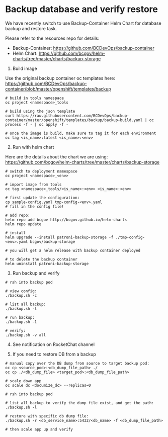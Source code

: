 # Backup database and verify restore

We have recently switch to use Backup-Container Helm Chart for database backup and restore task.

Please refer to the resources repo for details:
- Backup-Container: https://github.com/BCDevOps/backup-container
- Helm Chart: https://github.com/bcgov/helm-charts/tree/master/charts/backup-storage

1. Build image

Use the original backup container oc templates here: https://github.com/BCDevOps/backup-container/blob/master/openshift/templates/backup

```shell
# build in tools namespace
oc project <namespace>_tools

# build using the json template
curl https://raw.githubusercontent.com/BCDevOps/backup-container/master/openshift/templates/backup/backup-build.yaml | oc process -f - | oc apply -f -

# once the image is build, make sure to tag it for each environment
oc tag <is_name>:latest <is_name>:<env>
```

2. Run with helm chart

Here are the details about the chart we are using: https://github.com/bcgov/helm-charts/tree/master/charts/backup-storage

```shell
# switch to deployment namespace
oc project <namespace>_<env>

# import image from tools
oc tag <namespace>_tools/<is_name>:<env> <is_name>:<env>

# first update the configuration:
cp sample-config.yaml tmp-config-<env>.yaml
# fill in the config file!

# add repo:
helm repo add bcgov http://bcgov.github.io/helm-charts
helm repo update

# install
helm upgrade --install patroni-backup-storage -f ./tmp-config-<env>.yaml bcgov/backup-storage

# you will get a helm release with backup container deployed

# to delete the backup container
helm uninstall patroni-backup-storage
```

3. Run backup and verify

```shell
# rsh into backup pod

# view config:
./backup.sh -c

# list all backup:
./backup.sh -l

# run backup:
./backup.sh -1

# verify:
./backup.sh -v all
```

4. See notification on RocketChat channel

5. If you need to restore DB from a backup

```shell
# manual copy over the DB dump from source to target backup pod:
oc cp <source_pod>:<db_dump_file_path> ./
oc cp ./<db_dump_file> <target_pod>:<db_dump_file_path>

# scale down app
oc scale dc <documize_dc> --replicas=0

# rsh into backup pod

# list all backup to verify the dump file exist, and get the path:
./backup.sh -l

# restore with specific db dump file:
./backup.sh -r <db_service_name>:5432/<db_name> -f <db_dump_file_path>

# then scale app up and verify
```
